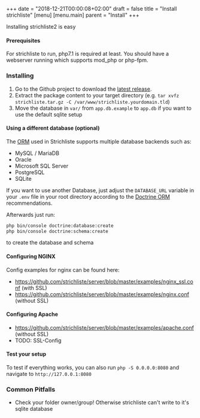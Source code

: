 +++
date = "2018-12-21T00:00:08+02:00"
draft = false
title = "Install strichliste"
[menu]
  [menu.main]
    parent = "Install"
+++

Installing strichliste2 is easy

#### Prerequisites

For strichliste to run, php7.1 is required at least. You should have a webserver running which supports mod_php or php-fpm.

### Installing

1. Go to the Github project to download the [latest release](https://github.com/strichliste/server/releases).
2. Extract the package content to your target directory (e.g. `tar xvfz strichliste.tar.gz -C /var/www/strichliste.yourdomain.tld`)
3. Move the database in `var/` from `app.db.example` to `app.db` if you want to use the default sqlite setup

#### Using a different database (optional)

The [ORM](https://www.doctrine-project.org/projects/doctrine-dbal/en/2.9/reference/platforms.html) used in
Strichliste supports multiple database backends such as:

* MySQL / MariaDB
* Oracle
* Microsoft SQL Server
* PostgreSQL
* SQLite

If you want to use another Database, just adjust the `DATABASE_URL` variable in your `.env` file in your root
directory according to the [Doctrine ORM](https://www.doctrine-project.org/projects/doctrine-dbal/en/2.9/reference/configuration.html#connecting-using-a-url)
recommendations.

Afterwards just run:

```bash
php bin/console doctrine:database:create
php bin/console doctrine:schema:create
```

to create the database and schema 

#### Configuring NGINX

Config examples for nginx can be found here:

* https://github.com/strichliste/server/blob/master/examples/nginx_ssl.conf (with SSL)
* https://github.com/strichliste/server/blob/master/examples/nginx.conf (without SSL)

#### Configuring Apache

* https://github.com/strichliste/server/blob/master/examples/apache.conf (without SSL)
* TODO: SSL-Config

#### Test your setup

To test if everything works, you can also run `php -S 0.0.0.0:8080` and navigate to `http://127.0.0.1:8080`

### Common Pitfalls

* Check your folder owner/group! Otherwise strichliste can't write to it's sqlite database 